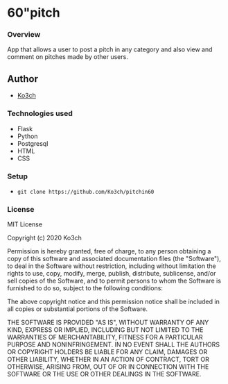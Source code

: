 # 60"pitch


### Overview

App that allows a user to post a pitch in any category and also view and comment on pitches made by other users.

## Author
    
- [Ko3ch](https://github.com/Ko3ch)

### Technologies used

- Flask
- Python
- Postgresql
- HTML
- CSS

### Setup  

- `git clone https://github.com/Ko3ch/pitchin60`

### License

MIT License

Copyright (c) 2020 Ko3ch

Permission is hereby granted, free of charge, to any person obtaining a copy of this software and   associated documentation files (the "Software"), to deal in the Software without restriction, including   without limitation the rights to use, copy, modify, merge, publish, distribute, sublicense, and/or sell   copies of the Software, and to permit persons to whom the Software is furnished to do so, subject to  the following conditions:

The above copyright notice and this permission notice shall be included in all copies or substantial    portions of the Software.

THE SOFTWARE IS PROVIDED "AS IS", WITHOUT WARRANTY OF ANY KIND, EXPRESS OR IMPLIED, INCLUDING BUT NOT   LIMITED TO THE WARRANTIES OF MERCHANTABILITY, FITNESS FOR A PARTICULAR PURPOSE AND NONINFRINGEMENT. IN    NO EVENT SHALL THE AUTHORS OR COPYRIGHT HOLDERS BE LIABLE FOR ANY CLAIM, DAMAGES OR OTHER LIABILITY,   WHETHER IN AN ACTION OF CONTRACT, TORT OR OTHERWISE, ARISING FROM, OUT OF OR IN CONNECTION WITH THE   SOFTWARE OR THE USE OR OTHER DEALINGS IN THE SOFTWARE.



